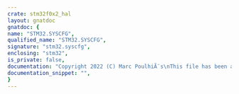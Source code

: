 ```yaml
---
crate: stm32f0x2_hal
layout: gnatdoc
gnatdoc: {
name: "STM32.SYSCFG",
qualified_name: "STM32.SYSCFG",
signature: "stm32.syscfg",
enclosing: "stm32",
is_private: false,
documentation: "Copyright 2022 (C) Marc PoulhiÃ¨s\nThis file has been adapted for the STM32F0 (ARM Cortex M4)\nBeware that most of this has been reused from Ada Drivers Library\n(https://github.com/AdaCore/Ada_Drivers_Library) and has been\ntested (as of this writing) in only one very restricted scenario.",
documentation_snippet: "",
}
---
```


